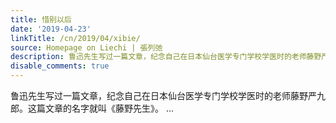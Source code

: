 ```yaml
---
title: 惜别以后
date: '2019-04-23'
linkTitle: /cn/2019/04/xibie/
source: Homepage on Liechi | 張列弛
description: 鲁迅先生写过一篇文章，纪念自己在日本仙台医学专门学校学医时的老师藤野严九郎。这篇文章的名字就叫《藤野先生》。 ...
disable_comments: true
---
```

鲁迅先生写过一篇文章，纪念自己在日本仙台医学专门学校学医时的老师藤野严九郎。这篇文章的名字就叫《藤野先生》。 ...